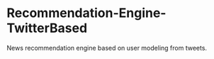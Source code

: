 Recommendation-Engine-TwitterBased
==================================

News recommendation engine based on user modeling from tweets.
